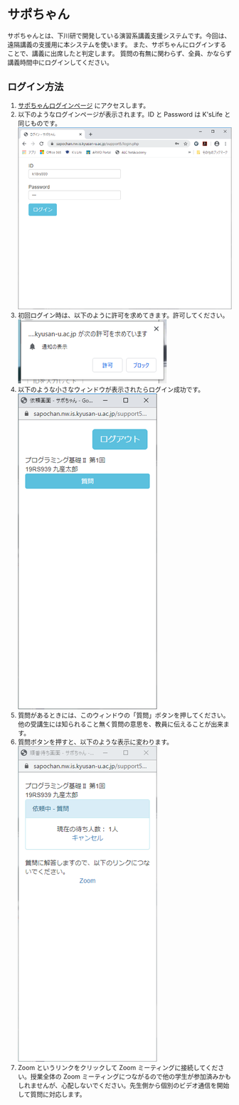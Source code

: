 # サポちゃん

サポちゃんとは、下川研で開発している演習系講義支援システムです。今回は、遠隔講義の支援用に本システムを使います。
また、サポちゃんにログインすることで、講義に出席したと判定します。
質問の有無に関わらず、全員、かならず講義時間中にログインしてください。

## ログイン方法

1. [サポちゃんログインページ](https://sapochan.nw.is.kyusan-u.ac.jp/support5/) にアクセスします。
2. 以下のようなログインページが表示されます。ID と Password は K'sLife と同じものです。
    ![ログインページ](sapochan02.png)
3. 初回ログイン時は、以下のように許可を求めてきます。許可してください。
    ![許可](sapochan04.png)
4. 以下のような小さなウィンドウが表示されたらログイン成功です。
    ![質問](sapochan05.png)
5. 質問があるときには、このウィンドウの「質問」ボタンを押してください。他の受講生には知られること無く質問の意思を、教員に伝えることが出来ます。
6. 質問ボタンを押すと、以下のような表示に変わります。
    ![対応待ち](sapochan06.png)
7. Zoom というリンクをクリックして Zoom ミーティングに接続してください。授業全体の Zoom ミーティングにつながるので他の学生が参加済みかもしれませんが、心配しないでください。先生側から個別のビデオ通信を開始して質問に対応します。
